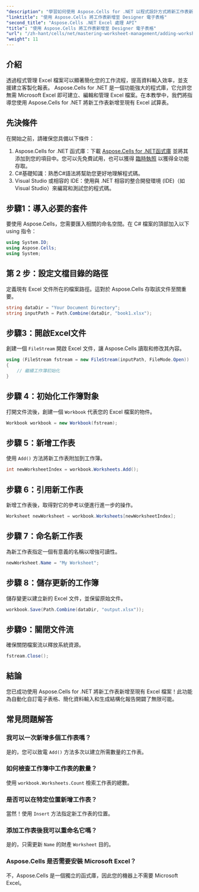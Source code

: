 ```yaml
---
"description": "學習如何使用 Aspose.Cells for .NET 以程式設計方式將新工作表新增至 Excel 檔案。本指南將引導您完成所有必要步驟。"
"linktitle": "使用 Aspose.Cells 將工作表新增至 Designer 電子表格"
"second_title": "Aspose.Cells .NET Excel 處理 API"
"title": "使用 Aspose.Cells 將工作表新增至 Designer 電子表格"
"url": "/zh-hant/cells/net/mastering-worksheet-management/adding-worksheets-to-designer-spreadsheet/"
"weight": 11
---
```


## 介紹

透過程式管理 Excel 檔案可以顯著簡化您的工作流程，提高資料輸入效率，並支援建立客製化報表。 Aspose.Cells for .NET 是一個功能強大的程式庫，它允許您無需 Microsoft Excel 即可建立、編輯和管理 Excel 檔案。在本教學中，我們將指導您使用 Aspose.Cells for .NET 將新工作表新增至現有 Excel 試算表。

## 先決條件
在開始之前，請確保您具備以下條件：

1. Aspose.Cells for .NET 函式庫：下載 [Aspose.Cells for .NET函式庫](https://releases.aspose.com/cells/net/) 並將其添加到您的項目中。您可以先免費試用，也可以獲得 [臨時執照](https://purchase.aspose.com/temporary-license/) 以獲得全功能存取。
2. C#基礎知識：熟悉C#語法將幫助您更好地理解程式碼。
3. Visual Studio 或相容的 IDE：使用與 .NET 相容的整合開發環境 (IDE)（如 Visual Studio）來編寫和測試您的程式碼。

## 步驟1：導入必要的套件
要使用 Aspose.Cells，您需要匯入相關的命名空間。在 C# 檔案的頂部加入以下 using 指令：

```csharp
using System.IO;
using Aspose.Cells;
using System;
```

## 第 2 步：設定文檔目錄的路徑
定義現有 Excel 文件所在的檔案路徑。這對於 Aspose.Cells 存取該文件至關重要。

```csharp
string dataDir = "Your Document Directory";
string inputPath = Path.Combine(dataDir, "book1.xlsx");
```

## 步驟3：開啟Excel文件
創建一個 `FileStream` 開啟 Excel 文件，讓 Aspose.Cells 讀取和修改其內容。

```csharp
using (FileStream fstream = new FileStream(inputPath, FileMode.Open))
{
    // 繼續工作簿初始化
}
```

## 步驟 4：初始化工作簿對象
打開文件流後，創建一個 `Workbook` 代表您的 Excel 檔案的物件。

```csharp
Workbook workbook = new Workbook(fstream);
```

## 步驟 5：新增工作表
使用 `Add()` 方法將新工作表附加到工作簿。

```csharp
int newWorksheetIndex = workbook.Worksheets.Add();
```

## 步驟 6：引用新工作表
新增工作表後，取得對它的參考以便進行進一步的操作。

```csharp
Worksheet newWorksheet = workbook.Worksheets[newWorksheetIndex];
```

## 步驟 7：命名新工作表
為新工作表指定一個有意義的名稱以增強可讀性。

```csharp
newWorksheet.Name = "My Worksheet";
```

## 步驟 8：儲存更新的工作簿
儲存變更以建立新的 Excel 文件，並保留原始文件。

```csharp
workbook.Save(Path.Combine(dataDir, "output.xlsx"));
```

## 步驟9：關閉文件流
確保關閉檔案流以釋放系統資源。

```csharp
fstream.Close();
```

## 結論
您已成功使用 Aspose.Cells for .NET 將新工作表新增至現有 Excel 檔案！此功能為自動化自訂電子表格、簡化資料輸入和生成結構化報告開闢了無限可能。

## 常見問題解答

### 我可以一次新增多個工作表嗎？
是的，您可以致電 `Add()` 方法多次以建立所需數量的工作表。

### 如何檢查工作簿中工作表的數量？
使用 `workbook.Worksheets.Count` 檢索工作表的總數。

### 是否可以在特定位置新增工作表？
當然！使用 `Insert` 方法指定新工作表的位置。

### 添加工作表後我可以重命名它嗎？
是的，只需更新 `Name` 的財產 `Worksheet` 目的。

### Aspose.Cells 是否需要安裝 Microsoft Excel？
不，Aspose.Cells 是一個獨立的函式庫，因此您的機器上不需要 Microsoft Excel。